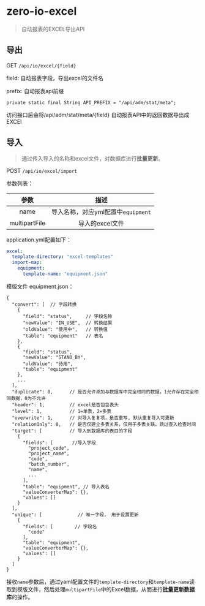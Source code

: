 # zero-io-excel
>自动报表的EXCEL导出API

## 导出
GET `/api/io/excel/{field}`

field: 自动报表字段，导出excel的文件名

prefix: 自动报表api前缀

`private static final String API_PREFIX = "/api/adm/stat/meta";`

访问接口后会将/api/adm/stat/meta/{field} 自动报表API中的返回数据导出成EXCEl

## 导入

> 通过传入导入的名称和excel文件，对数据库进行**批量更新**。

POST  `/api/io/excel/import`

参数列表：

|   **参数**    |              **描述**              |
| :-----------: | :--------------------------------: |
|     name      | 导入名称，对应yml配置中`equipment` |
| multipartFile |          导入的excel文件           |

application.yml配置如下：

```yaml
excel:
  template-directory: "excel-templates"
  import-map:
    equipment:
      template-name: "equipment.json"
```

模版文件 equipment.json：

```
{
  "convert": [	// 字段转换
    {
      "field": "status",     // 字段名称
      "newValue": "IN_USE",  // 转换结果
      "oldValue": "使用中",   // 转换值
      "table": "equipment"   // 表名
    },
    {
      "field": "status",
      "newValue": "STAND_BY",
      "oldValue": "待用",
      "table": "equipment"
    },
    ...
  ],
  "duplicate": 0,      // 是否允许添加与数据库中完全相同的数据，1允许存在完全相同数据，0为不允许
  "header": 1,         // excel是否包含表头
  "level": 1,          // 1=单表，2=多表
  "overwrite": 1,      // 对导入复复项，是否重写, 默认重复导入可更新
  "relationOnly": 0,   // 是否仅建立多表关系，仅用于多表关联，跳过查入检查时间
  "target": [          // 导入到数据库的表目的字段
    {
      "fields": [		//导入字段
        "project_code",
        "project_name",
        "code",
        "batch_number",
        "name",
        ...
      ],
      "table": "equipment",	// 导入表名
      "valueConverterMap": {},
      "values": []
    }
  ],
  "unique": [             // 唯一字段， 用于设置更新
    {
      "fields": [        // 字段名
        "code"
      ],
      "table": "equipment",
      "valueConverterMap": {},
      "values": []
    }
  ]
}

```



接收`name`参数后，通过yaml配置文件的`template-directory`和`template-name`读取到模版文件，然后处理`multipartFile`中的Excel数据，从而进行**批量更新数据库**的操作。